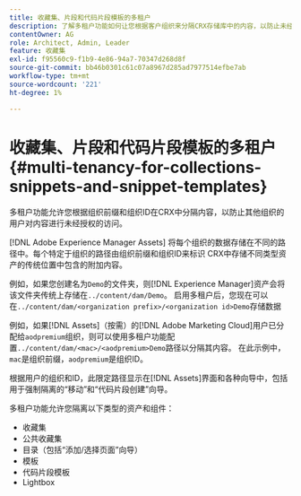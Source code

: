 ```yaml
---
title: 收藏集、片段和代码片段模板的多租户
description: 了解多租户功能如何让您根据客户组织来分隔CRX存储库中的内容，以防止未经授权的访问。
contentOwner: AG
role: Architect, Admin, Leader
feature: 收藏集
exl-id: f95560c9-f1b9-4e86-94a7-70347d268d8f
source-git-commit: bb46b0301c61c07a8967d285ad7977514efbe7ab
workflow-type: tm+mt
source-wordcount: '221'
ht-degree: 1%

---
```


# 收藏集、片段和代码片段模板的多租户 {#multi-tenancy-for-collections-snippets-and-snippet-templates}

多租户功能允许您根据组织前缀和组织ID在CRX中分隔内容，以防止其他组织的用户对内容进行未经授权的访问。

[!DNL Adobe Experience Manager Assets] 将每个组织的数据存储在不同的路径中。每个特定于组织的路径由组织前缀和组织ID来标识
CRX中存储不同类型资产的传统位置中包含的附加内容。

例如，如果您创建名为`Demo`的文件夹，则[!DNL Experience Manager]资产会将该文件夹传统上存储在`../content/dam/Demo`。 启用多租户后，您现在可以在`../content/dam/<organization prefix>/<organization id>Demo`存储数据

例如，如果[!DNL Assets]（按需）的[!DNL Adobe Marketing Cloud]用户已分配给`aodpremium`组织，则可以使用多租户功能配置`../content/dam/<mac>/<aodpremium>Demo`路径以分隔其内容。 在此示例中，`mac`是组织前缀，`aodpremium`是组织ID。

根据用户的组织和ID，此限定路径显示在[!DNL Assets]界面和各种向导中，包括用于强制隔离的“移动”和“代码片段创建”向导。

多租户功能允许您隔离以下类型的资产和组件：

* 收藏集
* 公共收藏集
* 目录（包括“添加/选择页面”向导）
* 模板
* 代码片段模板
* Lightbox
